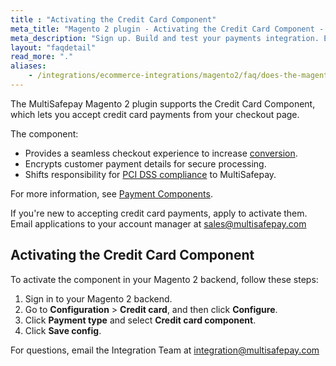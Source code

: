 ```yaml
---
title : "Activating the Credit Card Component"
meta_title: "Magento 2 plugin - Activating the Credit Card Component - MultiSafepay Docs"
meta_description: "Sign up. Build and test your payments integration. Explore our products and services. Use our API Reference, SDKs, and wrappers. Get support."
layout: "faqdetail"
read_more: "."
aliases:
    - /integrations/ecommerce-integrations/magento2/faq/does-the-magento-2-plugin-support-magento-vault/
---
```


The MultiSafepay Magento 2 plugin supports the Credit Card Component, which lets you accept credit card payments from your checkout page.

The component:

- Provides a seamless checkout experience to increase [conversion](/getting-started/glossary/#conversion-rate).
- Encrypts customer payment details for secure processing.
- Shifts responsibility for [PCI DSS compliance](/faq/general/multisafepay-glossary/#payment-card-industry-data-security-standard-pci-dss) to MultiSafepay.

For more information, see [Payment Components](/payments/checkout/payment-components/).

If you're new to accepting credit card payments, apply to activate them.  
Email applications to your account manager at <sales@multisafepay.com>

## Activating the Credit Card Component

To activate the component in your Magento 2 backend, follow these steps:

1. Sign in to your Magento 2 backend.
2. Go to **Configuration** > **Credit card**, and then click **Configure**.
3. Click **Payment type** and select **Credit card component**.
4. Click **Save config**.

For questions, email the Integration Team at <integration@multisafepay.com>
